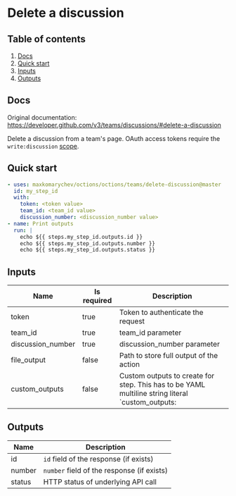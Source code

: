 # Delete a discussion

## Table of contents

1. [Docs](#docs)
1. [Quick start](#quick-start)
1. [Inputs](#inputs)
1. [Outputs](#outputs)

<a name="quick-start" ></a>
## Docs

Original documentation: https://developer.github.com/v3/teams/discussions/#delete-a-discussion

Delete a discussion from a team's page. OAuth access tokens require the `write:discussion` [scope](https://developer.github.com/apps/building-oauth-apps/understanding-scopes-for-oauth-apps/).


<a name="quick start" ></a>
## Quick start

```yaml
- uses: maxkomarychev/octions/octions/teams/delete-discussion@master
  id: my_step_id
  with:
    token: <token value>
    team_id: <team_id value>
    discussion_number: <discussion_number value>
- name: Print outputs
  run: |
    echo ${{ steps.my_step_id.outputs.id }}
    echo ${{ steps.my_step_id.outputs.number }}
    echo ${{ steps.my_step_id.outputs.status }}
```


<a name="inputs" ></a>
## Inputs

| Name | Is required | Description |
|---|---|---|
|token|true|Token to authenticate the request
|team_id|true|team_id parameter
|discussion_number|true|discussion_number parameter
|file_output|false|Path to store full output of the action
|custom_outputs|false|Custom outputs to create for step. This has to be YAML multiline string literal  `custom_outputs: |<newline> output_name:path.in.result`

<a name="outputs" ></a>
## Outputs

| Name | Description |
|---|---|
|id|`id` field of the response (if exists)|
|number|`number` field of the response (if exists)|
|status|HTTP status of underlying API call|

